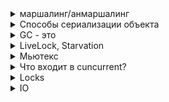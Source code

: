 <details><summary>маршалинг/анмаршалинг</summary>
    <p><b>Маршалинг</b> - процесс преобразования информации хранящейся в оперативной памяти, в формат, для хранения или передачи</p>
    <p>Обычно применяется тогда, когда информацию (данные, объекты) необходимо передавать между различными частями одной программы или от одной программы к другой.</p>
    <p>Разница между сериализация в том, что мы не можем маршалировать и демаршалировать объект в эквивалентный по статусу экземпляр другого класса.<br>
        А сериализация означает, что мы можем сохранить объект и повторно получить эквивалентное состояние, даже если это экземпляр другого класса
    </p>
</details>

<details><summary>Способы сериализации объекта</summary>   
    <a href="https://java-online.ru/blog-serialization.xhtml">Сериализация объектов</a><br>
    <ol>
        <li>
            <ul>Реализовать интерфейс <b>Serializable</b> - применяется стандартный алгоритм сериализации, который с помощью рефлексии выполняет:
                <li>запись в поток метаданных о классе, ассоциированном с объектом (имя класса, идентификатор SerialVersionUID, идентификаторы полей класса),</li>
                <li>рекурсивную запись в поток описания суперклассов до класса java.lang.Object (не включительно)</li>
                <li>запись примитивных значений полей сериализуемого экземпляра, начиная с полей самого верхнего суперкласса</li>
                <li>рекурсивную запись объектов, которые являются полями сериализуемого объекта</li>
            </ul>
        </li>
        <li>Реализовать интерфейс <b>Externalizable</b> - реализуется пользовательская логика в методах <b>writeExternal</b> и <b>readExternal</b><br>
            Во время десериализации вызывается конструктор без параметров, а потом уже на созданном объекте вызывается метод <b>readExternal</b><br>
        </li>
    </ol>
</details>

<details><summary>GC - это</summary>
    <p><b>Garbage collection (сборка муора)</b> - это процесс автоматического управления памятью</p>
    <p>Освобождение памяти (путем очистки мусора) выполняется автоматически специальным компонентом JVM — сборщиком мусора (Garbage Collector, GC)</p>
</details>

<details><summary>LiveLock, Starvation</summary>
    <p><b>LiveLock</b> - тип взаимной блокировки, при котором несколько потоков выполняют бесполезную работу, 
            попадая в зацикленность при попытке получения каких-либо ресурсов. При этом их состояния постоянно изменяются 
            в зависимости друг от друга. Фактической ошибки не возникает, но КПД системы падает до 0. Часто возникает в 
            результате попыток предотвращения deadlock
    </p>
    <p><b>Starvation</b> - это ситуация, когда параллельный поток не может получить все ресурсы, необходимые для выполнения его работы<br>
        Пример:<br>
        У нас будет два работника. Один жадный(greedyWorker), другой вежливый(politeWorker). Обоим дается одинаковое кол-во времени на их полезную работу — спать по 3 наносекунде.
        greedyWorker жадно удерживает общий ресурс(sharedLock) на протяжении всего цикла работы, тогда как politeWorker пытается блокировать его только тогда, когда это необходимо.6
    </p>
</details>

<details><summary>Мьютекс</summary>
    <p><b>Мьютекс</b> — это специальный объект для синхронизации потоков. Задача мьютекса — обеспечить такой механизм,
        чтобы доступ к объекту в определенное время был только у одного потока</p>
    <p><b>Мьютекс</b> - это просто семафор, который инициализирован начальным числом 1</p>
</details>

<details><summary>Что входит в cuncurrent?</summary>
    <ul>
        <li><b>Concurrent Collections</b> - набор коллекций, более эффективно работающие в многопоточной среде нежели стандартные универсальные коллекции из java.util пакета.</li>
        <li><b>Queues</b> - неблокирующие и блокирующие очереди с поддержкой многопоточности. Неблокирующие очереди заточены на скорость и работу без блокирования потоков. Блокирующие очереди используются, когда нужно «притормозить» потоки «Producer» или «Consumer», если не выполнены какие-либо условия, например, очередь пуста или перепонена, или же нет свободного «Consumer»'a</li>
        <li><b>Synchronizers</b> - вспомогательные утилиты для синхронизации потоков. Представляют собой мощное оружие в «параллельных» вычислениях</li>
        <li><b>Executors</b> - содержит в себе фрейморки для создания пулов потоков, планирования работы асинхронных задач с получением результатов</li>
        <li><b>Locks</b> - представляет собой альтернативные и более гибкие механизмы синхронизации потоков по сравнению с базовыми synchronized, wait, notify, notifyAll</li>
        <li><b>Atomics</b> - классы с поддержкой атомарных операций над примитивами и ссылками</li>
    </ul>
</details>

<details><summary>Locks</summary>
    <p><b>Lock</b> - это инструмент для управления доступом к общему ресурсу несколькими потоками<br>
        Реализации Lock обеспечивают более обширные операции блокировки, чем можно получить с помощью synchronized методов и операторов. Они допускают более гибкое структурирование, могут иметь совершенно разные свойства и могут поддерживать несколько связанных объектов условий (Condition)
    </p>
</details>

<details><summary>IO</summary>
    <p>Это API для работы с потоками данных, а конкретно чтения и записи</p>
</details>